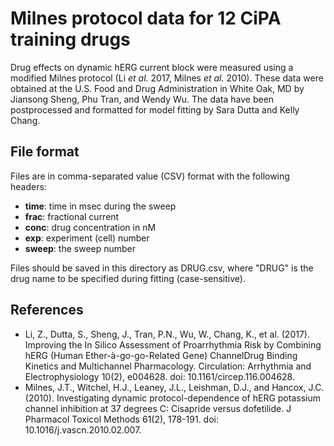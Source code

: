 # Milnes protocol data for 12 CiPA training drugs
Drug effects on dynamic hERG current block were measured using a modified Milnes protocol (Li *et al.* 2017, Milnes *et al.* 2010). These data were obtained at the U.S. Food and Drug Administration in White Oak, MD by Jiansong Sheng, Phu Tran, and Wendy Wu. The data have been postprocessed and formatted for model fitting by Sara Dutta and Kelly Chang.

## File format
Files are in comma-separated value (CSV) format with the following headers:

* **time**: time in msec during the sweep
* **frac**: fractional current
* **conc**: drug concentration in nM
* **exp**: experiment (cell) number
* **sweep**: the sweep number

Files should be saved in this directory as DRUG.csv, where "DRUG" is the drug name to be specified during fitting (case-sensitive).

## References
* Li, Z., Dutta, S., Sheng, J., Tran, P.N., Wu, W., Chang, K., et al. (2017). Improving the In Silico Assessment of Proarrhythmia Risk by Combining hERG (Human Ether-à-go-go-Related Gene) ChannelDrug Binding Kinetics and Multichannel Pharmacology. Circulation: Arrhythmia and Electrophysiology 10(2), e004628. doi: 10.1161/circep.116.004628.
* Milnes, J.T., Witchel, H.J., Leaney, J.L., Leishman, D.J., and Hancox, J.C. (2010). Investigating dynamic protocol-dependence of hERG potassium channel inhibition at 37 degrees C: Cisapride versus dofetilide. J Pharmacol Toxicol Methods 61(2), 178-191. doi: 10.1016/j.vascn.2010.02.007.
